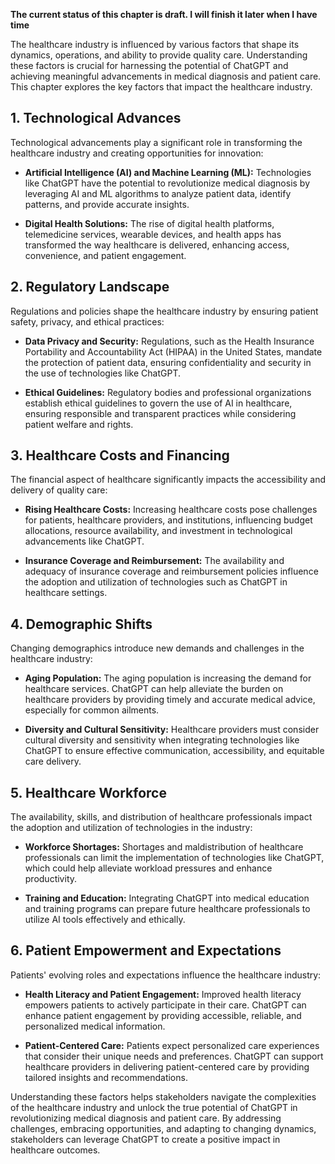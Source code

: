 **The current status of this chapter is draft. I will finish it later when I have time**

The healthcare industry is influenced by various factors that shape its dynamics, operations, and ability to provide quality care. Understanding these factors is crucial for harnessing the potential of ChatGPT and achieving meaningful advancements in medical diagnosis and patient care. This chapter explores the key factors that impact the healthcare industry.

**1. Technological Advances**
-----------------------------

Technological advancements play a significant role in transforming the healthcare industry and creating opportunities for innovation:

* **Artificial Intelligence (AI) and Machine Learning (ML):** Technologies like ChatGPT have the potential to revolutionize medical diagnosis by leveraging AI and ML algorithms to analyze patient data, identify patterns, and provide accurate insights.

* **Digital Health Solutions:** The rise of digital health platforms, telemedicine services, wearable devices, and health apps has transformed the way healthcare is delivered, enhancing access, convenience, and patient engagement.

**2. Regulatory Landscape**
---------------------------

Regulations and policies shape the healthcare industry by ensuring patient safety, privacy, and ethical practices:

* **Data Privacy and Security:** Regulations, such as the Health Insurance Portability and Accountability Act (HIPAA) in the United States, mandate the protection of patient data, ensuring confidentiality and security in the use of technologies like ChatGPT.

* **Ethical Guidelines:** Regulatory bodies and professional organizations establish ethical guidelines to govern the use of AI in healthcare, ensuring responsible and transparent practices while considering patient welfare and rights.

**3. Healthcare Costs and Financing**
-------------------------------------

The financial aspect of healthcare significantly impacts the accessibility and delivery of quality care:

* **Rising Healthcare Costs:** Increasing healthcare costs pose challenges for patients, healthcare providers, and institutions, influencing budget allocations, resource availability, and investment in technological advancements like ChatGPT.

* **Insurance Coverage and Reimbursement:** The availability and adequacy of insurance coverage and reimbursement policies influence the adoption and utilization of technologies such as ChatGPT in healthcare settings.

**4. Demographic Shifts**
-------------------------

Changing demographics introduce new demands and challenges in the healthcare industry:

* **Aging Population:** The aging population is increasing the demand for healthcare services. ChatGPT can help alleviate the burden on healthcare providers by providing timely and accurate medical advice, especially for common ailments.

* **Diversity and Cultural Sensitivity:** Healthcare providers must consider cultural diversity and sensitivity when integrating technologies like ChatGPT to ensure effective communication, accessibility, and equitable care delivery.

**5. Healthcare Workforce**
---------------------------

The availability, skills, and distribution of healthcare professionals impact the adoption and utilization of technologies in the industry:

* **Workforce Shortages:** Shortages and maldistribution of healthcare professionals can limit the implementation of technologies like ChatGPT, which could help alleviate workload pressures and enhance productivity.

* **Training and Education:** Integrating ChatGPT into medical education and training programs can prepare future healthcare professionals to utilize AI tools effectively and ethically.

**6. Patient Empowerment and Expectations**
-------------------------------------------

Patients' evolving roles and expectations influence the healthcare industry:

* **Health Literacy and Patient Engagement:** Improved health literacy empowers patients to actively participate in their care. ChatGPT can enhance patient engagement by providing accessible, reliable, and personalized medical information.

* **Patient-Centered Care:** Patients expect personalized care experiences that consider their unique needs and preferences. ChatGPT can support healthcare providers in delivering patient-centered care by providing tailored insights and recommendations.

Understanding these factors helps stakeholders navigate the complexities of the healthcare industry and unlock the true potential of ChatGPT in revolutionizing medical diagnosis and patient care. By addressing challenges, embracing opportunities, and adapting to changing dynamics, stakeholders can leverage ChatGPT to create a positive impact in healthcare outcomes.
